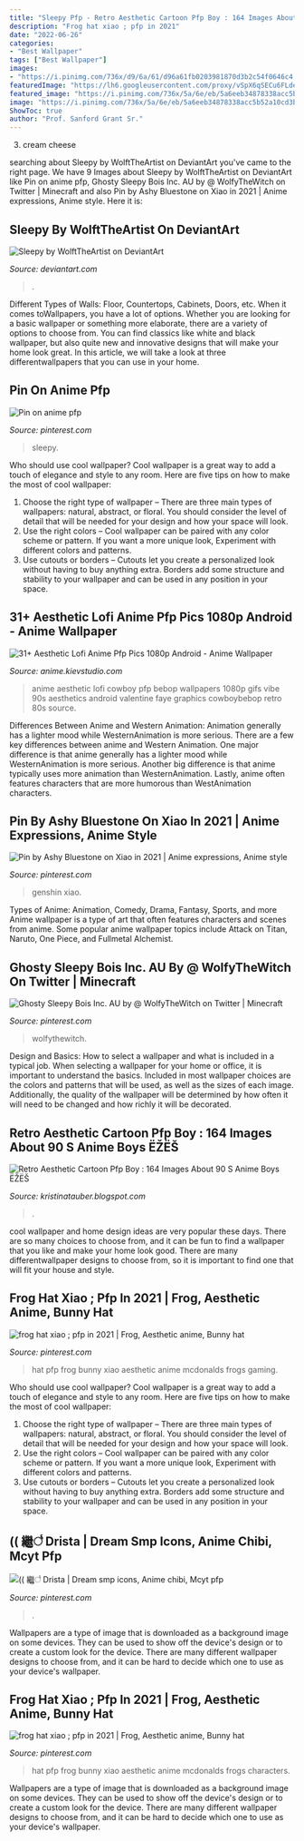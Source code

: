 ```yaml
---
title: "Sleepy Pfp - Retro Aesthetic Cartoon Pfp Boy : 164 Images About 90 S Anime Boys ëžëš"
description: "Frog hat xiao ; pfp in 2021"
date: "2022-06-26"
categories:
- "Best Wallpaper"
tags: ["Best Wallpaper"]
images:
- "https://i.pinimg.com/736x/d9/6a/61/d96a61fb0203981870d3b2c54f0646c4.jpg"
featuredImage: "https://lh6.googleusercontent.com/proxy/vSpX6qSECu6FLde3DTHP-f4_r09ohOVsed8-UQh2BdP6xt-OAkHABIQiV7DB666n4sMl2Yrgy9yg286t-znqbxSt0O5O0wUu1TiHxPLU2ZwaISsS5IIZ5v__HLRsCme5=w1200-h630-p-k-no-nu"
featured_image: "https://i.pinimg.com/736x/5a/6e/eb/5a6eeb34878338acc5b52a10cd3b0e3d.jpg"
image: "https://i.pinimg.com/736x/5a/6e/eb/5a6eeb34878338acc5b52a10cd3b0e3d.jpg"
ShowToc: true
author: "Prof. Sanford Grant Sr."
---
```



3. cream cheese 

	

		
searching about Sleepy by WolftTheArtist on DeviantArt you've came to the right page. We have 9 Images about Sleepy by WolftTheArtist on DeviantArt like Pin on anime pfp, Ghosty Sleepy Bois Inc. AU by @ WolfyTheWitch on Twitter | Minecraft and also Pin by Ashy Bluestone on Xiao in 2021 | Anime expressions, Anime style. Here it is:
		
    
## Sleepy By WolftTheArtist On DeviantArt

<img loading=lazy src="https://orig00.deviantart.net/d107/f/2017/176/6/e/sleepy_by_wolfttheartist-dbe1v3k.png" onerror="this.onerror=null;this.src='https://tse1.mm.bing.net/th?id=OIP.fdfIg0YW73o7wXKdXnya5gAAAA&amp;pid=15.1';" alt="Sleepy by WolftTheArtist on DeviantArt">

_Source: deviantart.com_

>. 

	

Different Types of Walls: Floor, Countertops, Cabinets, Doors, etc.
When it comes toWallpapers, you have a lot of options. Whether you are looking for a basic wallpaper or something more elaborate, there are a variety of options to choose from. You can find classics like white and black wallpaper, but also quite new and innovative designs that will make your home look great. In this article, we will take a look at three differentwallpapers that you can use in your home.

    
## Pin On Anime Pfp

<img loading=lazy src="https://i.pinimg.com/originals/a3/fe/b3/a3feb3488827e09f91ed19051eefddf8.jpg" onerror="this.onerror=null;this.src='https://tse1.mm.bing.net/th?id=OIP.hwTfn2gg-G9CRy6yhiKcrQHaGI&amp;pid=15.1';" alt="Pin on anime pfp">

_Source: pinterest.com_

>sleepy. 

	

Who should use cool wallpaper?
Cool wallpaper is a great way to add a touch of elegance and style to any room. Here are five tips on how to make the most of cool wallpaper: 
1) Choose the right type of wallpaper – There are three main types of wallpapers: natural, abstract, or floral. You should consider the level of detail that will be needed for your design and how your space will look. 
2) Use the right colors – Cool wallpaper can be paired with any color scheme or pattern. If you want a more unique look, Experiment with different colors and patterns. 
3) Use cutouts or borders – Cutouts let you create a personalized look without having to buy anything extra. Borders add some structure and stability to your wallpaper and can be used in any position in your space.

    
## 31+ Aesthetic Lofi Anime Pfp Pics 1080p Android - Anime Wallpaper

<img loading=lazy src="https://68.media.tumblr.com/1f9cf5e866b47005c10a539579e0400d/tumblr_ofzdf3iao41ufw8o4o1_500.gif" onerror="this.onerror=null;this.src='https://tse3.mm.bing.net/th?id=OIP.SeV_2MeidzCVB9DrjZXQuAHaFj&amp;pid=15.1';" alt="31+ Aesthetic Lofi Anime Pfp Pics 1080p Android - Anime Wallpaper">

_Source: anime.kievstudio.com_

>anime aesthetic lofi cowboy pfp bebop wallpapers 1080p gifs vibe 90s aesthetics android valentine faye graphics cowboybebop retro 80s source. 

	

Differences Between Anime and Western Animation: Animation generally has a lighter mood while WesternAnimation is more serious.
There are a few key differences between anime and Western Animation. One major difference is that anime generally has a lighter mood while WesternAnimation is more serious. Another big difference is that anime typically uses more animation than WesternAnimation. Lastly, anime often features characters that are more humorous than WestAnimation characters.

    
## Pin By Ashy Bluestone On Xiao In 2021 | Anime Expressions, Anime Style

<img loading=lazy src="https://i.pinimg.com/736x/d9/6a/61/d96a61fb0203981870d3b2c54f0646c4.jpg" onerror="this.onerror=null;this.src='https://tse2.mm.bing.net/th?id=OIP.PpyxI_nt5ytVtD2No45DqgAAAA&amp;pid=15.1';" alt="Pin by Ashy Bluestone on Xiao in 2021 | Anime expressions, Anime style">

_Source: pinterest.com_

>genshin xiao. 

	

Types of Anime: Animation, Comedy, Drama, Fantasy, Sports, and more
Anime wallpaper is a type of art that often features characters and scenes from anime. Some popular anime wallpaper topics include Attack on Titan, Naruto, One Piece, and Fullmetal Alchemist.

    
## Ghosty Sleepy Bois Inc. AU By @ WolfyTheWitch On Twitter | Minecraft

<img loading=lazy src="https://i.pinimg.com/736x/ba/b8/86/bab8867ca595c521b92dea3db57a6575.jpg" onerror="this.onerror=null;this.src='https://tse2.mm.bing.net/th?id=OIP.j3f1G1SxZZeh28ZWGWiNlwHaEK&amp;pid=15.1';" alt="Ghosty Sleepy Bois Inc. AU by @ WolfyTheWitch on Twitter | Minecraft">

_Source: pinterest.com_

>wolfythewitch. 

	

Design and Basics: How to select a wallpaper and what is included in a typical job.
When selecting a wallpaper for your home or office, it is important to understand the basics. Included in most wallpaper choices are the colors and patterns that will be used, as well as the sizes of each image. Additionally, the quality of the wallpaper will be determined by how often it will need to be changed and how richly it will be decorated.

    
## Retro Aesthetic Cartoon Pfp Boy : 164 Images About 90 S Anime Boys ËŽËŠ

<img loading=lazy src="https://lh6.googleusercontent.com/proxy/vSpX6qSECu6FLde3DTHP-f4_r09ohOVsed8-UQh2BdP6xt-OAkHABIQiV7DB666n4sMl2Yrgy9yg286t-znqbxSt0O5O0wUu1TiHxPLU2ZwaISsS5IIZ5v__HLRsCme5=w1200-h630-p-k-no-nu" onerror="this.onerror=null;this.src='https://tse3.mm.bing.net/th?id=OIP.-j8PQg79mqZMPkr1p8xNigHaFj&amp;pid=15.1';" alt="Retro Aesthetic Cartoon Pfp Boy : 164 Images About 90 S Anime Boys ËŽËŠ">

_Source: kristinatauber.blogspot.com_

>. 

	

cool wallpaper and home design ideas are very popular these days. There are so many choices to choose from, and it can be fun to find a wallpaper that you like and make your home look good. There are many differentwallpaper designs to choose from, so it is important to find one that will fit your house and style.

    
## Frog Hat Xiao ; Pfp In 2021 | Frog, Aesthetic Anime, Bunny Hat

<img loading=lazy src="https://i.pinimg.com/736x/25/d9/03/25d903c300d02d2478389ec18af224c1.jpg" onerror="this.onerror=null;this.src='https://tse4.mm.bing.net/th?id=OIP.n__uc8x_AUtzBlWFe3xRIQHaHZ&amp;pid=15.1';" alt="frog hat xiao ; pfp in 2021 | Frog, Aesthetic anime, Bunny hat">

_Source: pinterest.com_

>hat pfp frog bunny xiao aesthetic anime mcdonalds frogs gaming. 

	

Who should use cool wallpaper?
Cool wallpaper is a great way to add a touch of elegance and style to any room. Here are five tips on how to make the most of cool wallpaper: 
1) Choose the right type of wallpaper – There are three main types of wallpapers: natural, abstract, or floral. You should consider the level of detail that will be needed for your design and how your space will look. 
2) Use the right colors – Cool wallpaper can be paired with any color scheme or pattern. If you want a more unique look, Experiment with different colors and patterns. 
3) Use cutouts or borders – Cutouts let you create a personalized look without having to buy anything extra. Borders add some structure and stability to your wallpaper and can be used in any position in your space.

    
## (( 繼꤬꣦ Drista | Dream Smp Icons, Anime Chibi, Mcyt Pfp

<img loading=lazy src="https://i.pinimg.com/736x/5a/6e/eb/5a6eeb34878338acc5b52a10cd3b0e3d.jpg" onerror="this.onerror=null;this.src='https://tse2.mm.bing.net/th?id=OIP.bzDcVNQ4RrK4F1pX8i2PmgHaHa&amp;pid=15.1';" alt="(( 繼꤬꣦ Drista | Dream smp icons, Anime chibi, Mcyt pfp">

_Source: pinterest.com_

>. 

	

Wallpapers are a type of image that is downloaded as a background image on some devices. They can be used to show off the device's design or to create a custom look for the device. There are many different wallpaper designs to choose from, and it can be hard to decide which one to use as your device's wallpaper.

    
## Frog Hat Xiao ; Pfp In 2021 | Frog, Aesthetic Anime, Bunny Hat

<img loading=lazy src="https://i.pinimg.com/originals/25/d9/03/25d903c300d02d2478389ec18af224c1.jpg" onerror="this.onerror=null;this.src='https://tse3.mm.bing.net/th?id=OIP.VlM0Dyr8Ztjn9D8QwOFobQHaHZ&amp;pid=15.1';" alt="frog hat xiao ; pfp in 2021 | Frog, Aesthetic anime, Bunny hat">

_Source: pinterest.com_

>hat pfp frog bunny xiao aesthetic anime mcdonalds frogs characters. 

	

Wallpapers are a type of image that is downloaded as a background image on some devices. They can be used to show off the device's design or to create a custom look for the device. There are many different wallpaper designs to choose from, and it can be hard to decide which one to use as your device's wallpaper.

